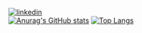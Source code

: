 [![linkedin](https://img.shields.io/badge/linkedin-Richard%20Blanchette-blue?style=flat&logo=linkedin&labelColor=blue&color=lightgrey)](https://www.linkedin.com/in/richphi/) \
[![Anurag's GitHub stats](https://github-readme-stats.vercel.app/api?username=richardphi1618&theme=dark&show_icons=true)](https://github.com/anuraghazra/github-readme-stats)
[![Top Langs](https://github-readme-stats.vercel.app/api/top-langs/?username=richardphi1618&theme=dark&layout=compact)](https://github.com/anuraghazra/github-readme-stats)

